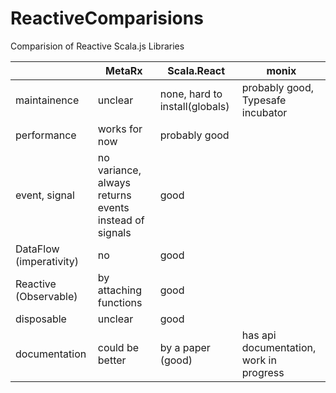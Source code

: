 # ReactiveComparisions

Comparision of Reactive Scala.js Libraries

|                          | MetaRx                                  |      Scala.React   | monix        | 
| ------------------------ | ------------------------------------- | -------------------  | -------------- |
|maintainence              |      unclear               |none, hard to install(globals)   |  probably good, Typesafe incubator
|performance              |     works for now                    |         probably good  |   
|event, signal            |    no variance, always returns events instead of signals| good| 
|DataFlow (imperativity)  |    no                                    |               good |
|Reactive (Observable)     |    by attaching functions              |                good |
|disposable                |    unclear                            |                 good |
|documentation             |    could be better                |        by a paper (good) | has api documentation, work in progress
